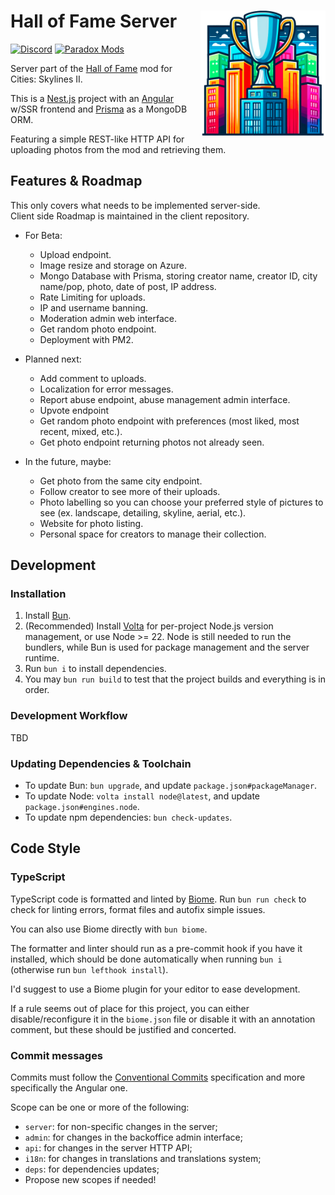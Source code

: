 # <img src="logo.png" alt="Hall of Fame logo, AI-generated by Dall-E 2." align="right" style="width: 200px">Hall of Fame Server

[![Discord](https://img.shields.io/badge/Discord-@toverux-5865f2?logo=discord&logoColor=white&style=flat-square)](https://discord.gg/SsshDVq2Zj)
[![Paradox Mods](https://img.shields.io/badge/Paradox_Mods-Unreleased_yet-5abe41?style=flat-square)](https://mods.paradoxplaza.com/games/cities_skylines_2)

Server part of the [Hall of Fame](https://github.com/toverux/HallOfFame) mod for Cities: Skylines II.

This is a [Nest.js](https://nestjs.com/) project with an [Angular](https://angular.dev) w/SSR frontend and
[Prisma](https://www.prisma.io) as a MongoDB ORM.

Featuring a simple REST-like HTTP API for uploading photos from the mod and retrieving them.

## Features & Roadmap

This only covers what needs to be implemented server-side.<br>
Client side Roadmap is maintained in the client repository.

- For Beta:
  - Upload endpoint.
  - Image resize and storage on Azure.
  - Mongo Database with Prisma, storing creator name, creator ID, city name/pop, photo, date of post, IP address.
  - Rate Limiting for uploads.
  - IP and username banning.
  - Moderation admin web interface.
  - Get random photo endpoint.
  - Deployment with PM2.

- Planned next:
  - Add comment to uploads.
  - Localization for error messages.
  - Report abuse endpoint, abuse management admin interface.
  - Upvote endpoint
  - Get random photo endpoint with preferences (most liked, most recent, mixed, etc.).
  - Get photo endpoint returning photos not already seen.

- In the future, maybe:
  - Get photo from the same city endpoint.
  - Follow creator to see more of their uploads.
  - Photo labelling so you can choose your preferred style of pictures to see (ex. landscape, detailing, skyline, aerial, etc.).
  - Website for photo listing.
  - Personal space for creators to manage their collection.

## Development

### Installation

1. Install [Bun](https://bun.sh).
2. (Recommended) Install [Volta](https://volta.sh) for per-project Node.js version management,
   or use Node >= 22. Node is still needed to run the bundlers, while Bun is used for package
   management and the server runtime.
3. Run `bun i` to install dependencies.
4. You may `bun run build` to test that the project builds and everything is in order.

### Development Workflow

TBD

### Updating Dependencies & Toolchain

- To update Bun: `bun upgrade`, and update `package.json#packageManager`.
- To update Node: `volta install node@latest`, and update `package.json#engines.node`.
- To update npm dependencies: `bun check-updates`.

## Code Style

### TypeScript

TypeScript code is formatted and linted by [Biome](https://biomejs.dev).
Run `bun run check` to check for linting errors, format files and autofix simple issues.

You can also use Biome directly with `bun biome`.

The formatter and linter should run as a pre-commit hook if you have it installed,
which should be done automatically when running `bun i` (otherwise run `bun lefthook install`).

I'd suggest to use a Biome plugin for your editor to ease development.

If a rule seems out of place for this project, you can either disable/reconfigure
it in the `biome.json` file or disable it with an annotation comment, but these
should be justified and concerted.

### Commit messages

Commits must follow the [Conventional Commits](https://www.conventionalcommits.org/en/v1.0.0)
specification and more specifically the Angular one.

Scope can be one or more of the following:
- `server`: for non-specific changes in the server;
- `admin`: for changes in the backoffice admin interface;
- `api`: for changes in the server HTTP API;
- `i18n`: for changes in translations and translations system;
- `deps`: for dependencies updates;
- Propose new scopes if needed!
